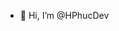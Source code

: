 - 👋 Hi, I’m @HPhucDev

<!---
HPhucDev/HPhucDev is a ✨ special ✨ repository because its `README.md` (this file) appears on your GitHub profile.
You can click the Preview link to take a look at your changes.
--->
